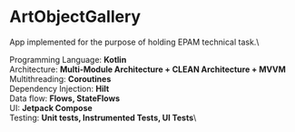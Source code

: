 # ArtObjectGallery
App implemented for the purpose of holding EPAM technical task.\

Programming Language: <b>Kotlin</b>\
Architecture: <b>Multi-Module Architecture + CLEAN Architecture + MVVM</b>\
Multithreading: <b>Coroutines</b>\
Dependency Injection: <b>Hilt</b>\
Data flow: <b>Flows, StateFlows</b>\
UI: <b>Jetpack Compose</b>\
Testing: <b>Unit tests, Instrumented Tests, UI Tests</b>\
